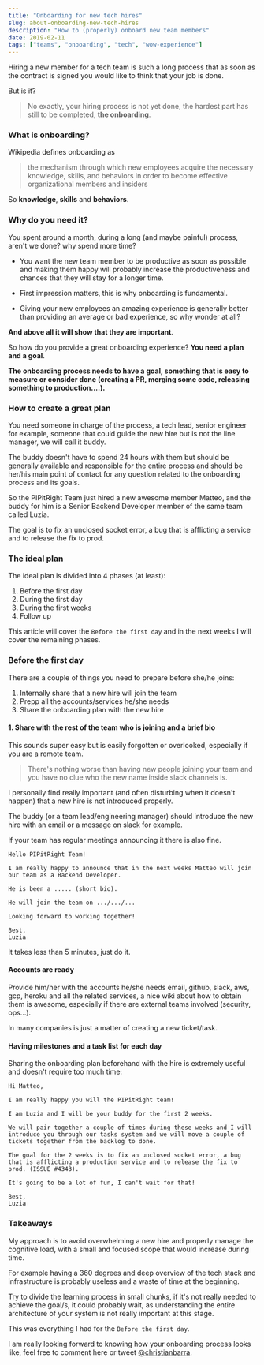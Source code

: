 ```yaml
---
title: "Onboarding for new tech hires"
slug: about-onboarding-new-tech-hires
description: "How to (properly) onboard new team members"
date: 2019-02-11
tags: ["teams", "onboarding", "tech", "wow-experience"]
---
```


Hiring a new member for a tech team is such a long process that as soon as the contract is signed you would like to think that your job is done.

But is it?

> No exactly, your hiring process is not yet done, the hardest part has still to be completed, **the onboarding**.

### What is onboarding?

Wikipedia defines onboarding as

> the mechanism through which new employees acquire the necessary knowledge, skills, and behaviors in order to become effective organizational members and insiders

So **knowledge**, **skills** and **behaviors**.

### Why do you need it?

You spent around a month, during a long (and maybe painful) process, aren't we done? why spend more time?

- You want the new team member to be productive as soon as possible and making them happy will probably increase the productiveness and chances that they will stay for a longer time.

- First impression matters, this is why onboarding is fundamental.

- Giving your new employees an amazing experience is generally better than providing an average or bad experience, so why wonder at all?

**And above all it will show that they are important**.

So how do you provide a great onboarding experience? **You need a plan and a goal**.

**The onboarding process needs to have a goal, something that is easy to measure or consider done (creating a PR, merging some code, releasing something to production....).**

### How to create a great plan

You need someone in charge of the process, a tech lead, senior engineer for example, someone that could guide the new hire but is not the line manager, we will call it buddy.

The buddy doesn't have to spend 24 hours with them but should be generally available and responsible for the entire process and should be her/his main point of contact for any question related to the onboarding process and its goals.

So the PIPitRight Team just hired a new awesome member Matteo, and the buddy for him is a Senior Backend Developer member of the same team called Luzia.

The goal is to fix an unclosed socket error, a bug that is afflicting a service and to release the fix to prod.

### The ideal plan

The ideal plan is divided into 4 phases (at least):

1. Before the first day
2. During the first day
3. During the first weeks
4. Follow up

This article will cover the `Before the first day` and in the next weeks I will cover the remaining phases.

### Before the first day

There are a couple of things you need to prepare before she/he joins:

1. Internally share that a new hire will join the team
2. Prepp all the accounts/services he/she needs
3. Share the onboarding plan with the new hire

#### 1. Share with the rest of the team who is joining and a brief bio

This sounds super easy but is easily forgotten or overlooked, especially if you are a remote team.

> There's nothing worse than having new people joining your team and you have no clue who the new name inside slack channels is.

I personally find really important (and often disturbing when it doesn't happen) that a new hire is not introduced properly.

The buddy (or a team lead/engineering manager) should introduce the new hire with an email or a message on slack for example.

If your team has regular meetings announcing it there is also fine.

```
Hello PIPitRight Team!

I am really happy to announce that in the next weeks Matteo will join our team as a Backend Developer.

He is been a ..... (short bio).

He will join the team on .../.../...

Looking forward to working together!

Best,
Luzia
```

It takes less than 5 minutes, just do it.

#### Accounts are ready

Provide him/her with the accounts he/she needs email, github, slack, aws, gcp, heroku and all the related services, a nice wiki about how to obtain them is awesome, especially if there are external teams involved (security, ops...).

In many companies is just a matter of creating a new ticket/task.

#### Having milestones and a task list for each day

Sharing the onboarding plan beforehand with the hire is extremely useful and doesn't require too much time:

```
Hi Matteo,

I am really happy you will the PIPitRight team!

I am Luzia and I will be your buddy for the first 2 weeks.

We will pair together a couple of times during these weeks and I will introduce you through our tasks system and we will move a couple of tickets together from the backlog to done.

The goal for the 2 weeks is to fix an unclosed socket error, a bug that is afflicting a production service and to release the fix to prod. (ISSUE #4343).

It's going to be a lot of fun, I can't wait for that!

Best,
Luzia
```

### Takeaways

My approach is to avoid overwhelming a new hire and properly manage the cognitive load, with a small and focused scope that would increase during time.

For example having a 360 degrees and deep overview of the tech stack and infrastructure is probably useless and a waste of time at the beginning.

Try to divide the learning process in small chunks, if it's not really needed to achieve the goal/s, it could probably wait, as understanding the entire architecture of your system is not really important at this stage.

This was everything I had for the `Before the first day`.

I am really looking forward to knowing how your onboarding process looks like, feel free to comment here or tweet [@christianbarra](https://twitter.com/christianbarra).

